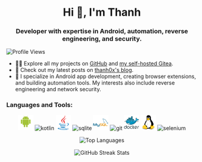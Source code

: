 <h1 align="center">Hi 👋, I'm Thanh</h1>
<h3 align="center">Developer with expertise in Android, automation, reverse engineering, and security.</h3>

<p align="left"> <img src="https://komarev.com/ghpvc/?username=huythanh0x&label=Profile%20views&color=0e75b6&style=flat" alt="Profile Views" /> </p>

<ul>
<li>👨‍💻 Explore all my projects on <a href="https://github.com/Huythanh0x">GitHub</a> and <a href="https://gitea.thanh0x.com/Huythanh0x">my self-hosted Gitea</a>.</li>
<li>📝 Check out my latest posts on <a href="https://blog.thanh0x.com/">thanh0x's blog</a>.</li>
<li>📄 I specialize in Android app development, creating browser extensions, and building automation tools. My interests also include reverse engineering and network security.</li>
</ul>

<h3 align="left">Languages and Tools:</h3>
<div align="center">
  <img src="https://raw.githubusercontent.com/devicons/devicon/master/icons/android/android-original-wordmark.svg" alt="android" width="40" height="40"/>
  <img src="https://www.vectorlogo.zone/logos/kotlinlang/kotlinlang-icon.svg" alt="kotlin" width="40" height="40"/>
  <img src="https://raw.githubusercontent.com/devicons/devicon/master/icons/java/java-original.svg" alt="java" width="40" height="40"/>
  <img src="https://www.vectorlogo.zone/logos/sqlite/sqlite-icon.svg" alt="sqlite" width="40" height="40"/>
  <img src="https://raw.githubusercontent.com/devicons/devicon/master/icons/mysql/mysql-original-wordmark.svg" alt="mysql" width="40" height="40"/>
  <img src="https://www.vectorlogo.zone/logos/git-scm/git-scm-icon.svg" alt="git" width="40" height="40"/>
  <img src="https://raw.githubusercontent.com/devicons/devicon/master/icons/docker/docker-original-wordmark.svg" alt="docker" width="40" height="40"/>
  <img src="https://raw.githubusercontent.com/devicons/devicon/master/icons/linux/linux-original.svg" alt="linux" width="40" height="40"/>
  <img src="https://raw.githubusercontent.com/detain/svg-logos/780f25886640cef088af994181646db2f6b1a3f8/svg/selenium-logo.svg" alt="selenium" width="40" height="40"/>
</div>

<p align="center"><img align="center" src="https://github-readme-stats.vercel.app/api/top-langs?username=huythanh0x&show_icons=true&locale=en&layout=compact&hide=html,css&langs_count=4" alt="Top Languages" /></p>

<p align="center"><img align="center" src="https://github-readme-streak-stats.herokuapp.com/?user=huythanh0x&" alt="GitHub Streak Stats" /></p>
